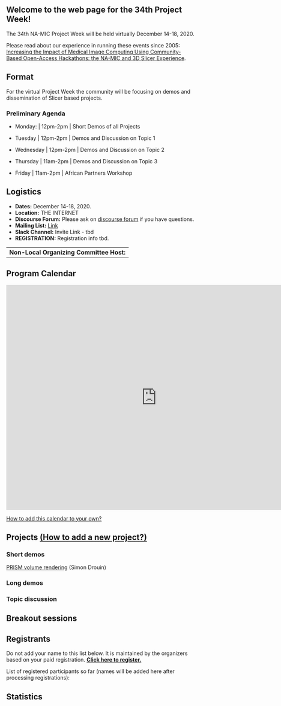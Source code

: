 

## Welcome to the web page for the 34th Project Week!

The 34th NA-MIC Project Week will be held virtually December 14-18, 2020.

Please read about our experience in running these events since 2005: [Increasing the Impact of Medical Image Computing Using
Community-Based Open-Access Hackathons: the NA-MIC and 3D Slicer Experience](http://perk.cs.queensu.ca/sites/perkd7.cs.queensu.ca/files/Kapur2016.pdf).

## Format

For the virtual Project Week the community will be focusing on demos and dissemination of Slicer based projects.

### Preliminary Agenda
- Monday: | 12pm-2pm | Short Demos of all Projects

- Tuesday | 12pm-2pm | Demos and Discussion on Topic 1

- Wednesday | 12pm-2pm | Demos and Discussion on Topic 2

- Thursday | 11am-2pm | Demos and Discussion on Topic 3

- Friday | 11am-2pm | African Partners Workshop 

## Logistics
- **Dates:** December 14-18, 2020.
- **Location:** THE INTERNET
- **Discourse Forum:** Please ask on [discourse forum](https://discourse.slicer.org/c/community/project-week) if you have questions.
- **Mailing List:** [Link](https://public.kitware.com/mailman/listinfo/na-mic-project-week)
- **Slack Channel:** Invite Link - tbd
- **REGISTRATION:** Registration info tbd.

<table>
<tr>
<td> <b>Non-Local Organizing Committee Host:</b> </td>
</tr>
</table>

## Program Calendar
<iframe src="https://calendar.google.com/calendar/embed?src=kitware.com_sb07i171olac9aavh46ir495c4%40group.calendar.google.com&ctz=Atlantic&mode=WEEK&dates=20201214%2f20201218" style="border: 0" width="800" height="600" frameborder="0" scrolling="no"></iframe>

[How to add this calendar to your own?](../common/Calendar.md)

<a name="ProjectsList"/>

## Projects [(How to add a new project?)](Projects/README.md)

### Short demos
[PRISM volume rendering](Projects/PRISM_Volume_Rendering/Readme.md) (Simon Drouin)

### Long demos

### Topic discussion

## Breakout sessions



## Registrants

Do not add your name to this list below. It is maintained by the organizers based on your paid registration. **[Click here to register.](https://www.fulp.es/na-mic-event-2020)**

List of registered participants so far (names will be added here after processing registrations):
<!-- [List](REGISTRANTS.md) -->
<!-- ORGANIZERS: please edit REGISTRANTS.md -->



## Statistics


